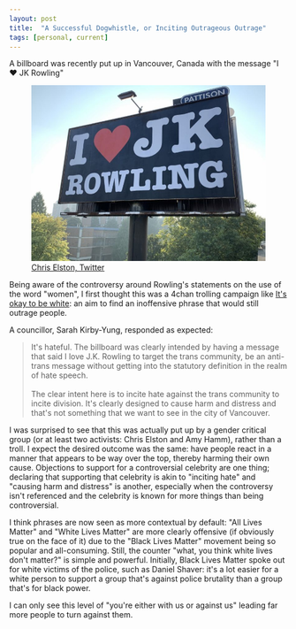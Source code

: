 ```yaml
---
layout: post
title:  "A Successful Dogwhistle, or Inciting Outrageous Outrage"
tags: [personal, current]
---
```


A billboard was recently put up in Vancouver, Canada with the message "I ❤️ JK Rowling"

<figure>
  <a title="Photo of I ❤️ JK Rowling Billboard" href="https://twitter.com/christophelston/status/1304573666215317504"><img alt="Photo of I ❤️ JK Rowling Billboard" src="/assets/2020-11-jkbillboard.jpg"></a>
  <figcaption><a href="https://twitter.com/christophelston/status/1304573666215317504">Chris Elston, Twitter</a></figcaption>
</figure>

Being aware of the controversy around Rowling's statements on the use of the word "women", I first thought this was a 4chan trolling campaign like [It's okay to be white](https://en.wikipedia.org/wiki/It%27s_okay_to_be_white): an aim to find an inoffensive phrase that would still outrage people.

A councillor, Sarah Kirby-Yung, responded as expected:

<blockquote>
It's hateful. The billboard was clearly intended by having a message that said I love J.K. Rowling to target the trans community, be an anti-trans message without getting into the statutory definition in the realm of hate speech.
<br><br>
The clear intent here is to incite hate against the trans community to incite division. It's clearly designed to cause harm and distress and that's not something that we want to see in the city of Vancouver.
</blockquote>

I was surprised to see that this was actually put up by a gender critical group (or at least two activists: Chris Elston and Amy Hamm), rather than a troll. I expect the desired outcome was the same: have people react in a manner that appears to be way over the top, thereby harming their own cause. Objections to support for a controversial celebrity are one thing; declaring that supporting that celebrity is akin to "inciting hate" and "causing harm and distress" is another, especially when the controversy isn't referenced and the celebrity is known for more things than being controversial.

I think phrases are now seen as more contextual by default: "All Lives Matter" and "White Lives Matter" are more clearly offensive (if obviously true on the face of it) due to the "Black Lives Matter" movement being so popular and all-consuming. Still, the counter "what, you think white lives don't matter?" is simple and powerful. Initially, Black Lives Matter spoke out for white victims of the police, such as Daniel Shaver: it's a lot easier for a white person to support a group that's against police brutality than a group that's for black power.

I can only see this level of "you're either with us or against us" leading far more people to turn against them.

